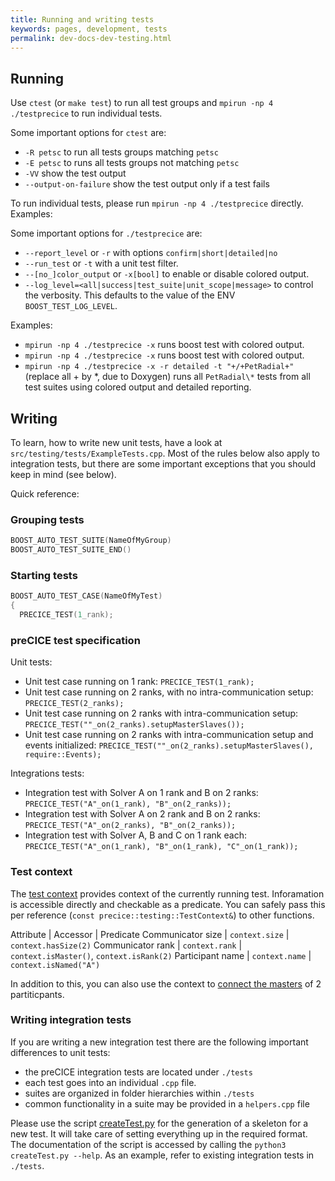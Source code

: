 ```yaml
---
title: Running and writing tests
keywords: pages, development, tests
permalink: dev-docs-dev-testing.html
---
```


## Running

Use `ctest` (or `make test`) to run all test groups and `mpirun -np 4 ./testprecice` to run individual tests.

Some important options for `ctest` are:

- `-R petsc` to run all tests groups matching `petsc`
- `-E petsc` to runs all tests groups not matching `petsc`
- `-VV` show the test output
- `--output-on-failure` show the test output only if a test fails

To run individual tests, please run `mpirun -np 4 ./testprecice` directly. Examples:

Some important options for `./testprecice` are:

- `--report_level` or `-r` with options `confirm|short|detailed|no`
- `--run_test` or `-t` with a unit test filter.
- `--[no_]color_output` or `-x[bool]` to enable or disable colored output.
- `--log_level=<all|success|test_suite|unit_scope|message>` to control the verbosity. This defaults to the value of the ENV `BOOST_TEST_LOG_LEVEL`.

Examples:

- `mpirun -np 4 ./testprecice -x` runs boost test with colored output.
- `mpirun -np 4 ./testprecice -x` runs boost test with colored output.
- `mpirun -np 4 ./testprecice -x -r detailed -t "+/+PetRadial+"` (replace all + by *, due to Doxygen) runs all `PetRadial\*` tests from all test suites using colored output and detailed reporting.

## Writing

To learn, how to write new unit tests, have a look at `src/testing/tests/ExampleTests.cpp`. Most of the rules below also apply to integration tests, but there are some important exceptions that you should keep in mind (see below).

Quick reference:

### Grouping tests

```cpp
BOOST_AUTO_TEST_SUITE(NameOfMyGroup)
BOOST_AUTO_TEST_SUITE_END()
```

### Starting tests

```cpp
BOOST_AUTO_TEST_CASE(NameOfMyTest)
{
  PRECICE_TEST(1_rank);
```

### preCICE test specification

Unit tests:

- Unit test case running on 1 rank: `PRECICE_TEST(1_rank);`
- Unit test case running on 2 ranks, with no intra-communication setup: `PRECICE_TEST(2_ranks);`
- Unit test case running on 2 ranks with intra-communication setup: `PRECICE_TEST(""_on(2_ranks).setupMasterSlaves());`
- Unit test case running on 2 ranks with intra-communication setup and events initialized: `PRECICE_TEST(""_on(2_ranks).setupMasterSlaves(), require::Events);`

Integrations tests:

- Integration test with Solver A on 1 rank and B on 2 ranks: `PRECICE_TEST("A"_on(1_rank), "B"_on(2_ranks));`
- Integration test with Solver A on 2 rank and B on 2 ranks: `PRECICE_TEST("A"_on(2_ranks), "B"_on(2_ranks));`
- Integration test with Solver A, B and C on 1 rank each: `PRECICE_TEST("A"_on(1_rank), "B"_on(1_rank), "C"_on(1_rank));`

### Test context

The [test context](https://precice.org/doxygen/develop/classprecice_1_1testing_1_1TestContext.html) provides context of the currently running test.
Inforamation is accessible directly and checkable as a predicate.
You can safely pass this per reference (`const precice::testing::TestContext&`) to other functions.

Attribute | Accessor | Predicate
Communicator size | `context.size` | `context.hasSize(2)`
Communicator rank | `context.rank` | `context.isMaster()`, `context.isRank(2)`
Participant name | `context.name` | `context.isNamed("A")`

In addition to this, you can also use the context to [connect the masters](https://precice.org/doxygen/develop/classprecice_1_1testing_1_1TestContext.html#a85f8b4146ceb4de0afdedee97c865c0f) of 2 partiticpants.

### Writing integration tests

If you are writing a new integration test there are the following important differences to unit tests:

- the preCICE integration tests are located under `./tests`
- each test goes into an individual `.cpp` file.
- suites are organized in folder hierarchies within `./tests`
- common functionality in a suite may be provided in a `helpers.cpp` file

Please use the script [createTest.py](https://github.com/precice/precice/blob/develop/tools/building/createTest.py) for the generation of a skeleton for a new test. It will take care of setting everything up in the required format. The documentation of the script is accessed by calling the `python3 createTest.py --help`.
As an example, refer to existing integration tests in `./tests`.
